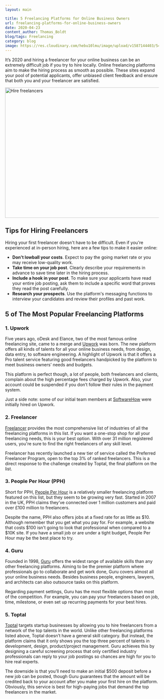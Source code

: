 ```yaml
---
layout: main

title: 5 Freelancing Platforms for Online Business Owners
url: freelancing-platforms-for-online-business-owners
date: 2020-04-23
content_author: Thomas_Boldt
blog/tags: Freelancing
category: blog
image: https://res.cloudinary.com/hebu10lmu/image/upload/v1587144403/54.80.5.68/woman-in-red-long-sleeve-shirt-wearing-eyeglasses-using-3791130.jpg
---
```



It’s 2020 and hiring a freelancer for your online business can be an extremely difficult job if you try to hire locally. Online freelancing platforms aim to make the hiring process as smooth as possible. These sites expand your pool of potential applicants, offer unbiased client feedback and ensure that both you and your freelancer are satisfied.

<img class="alignnone size-full wp-image-662" src="https://res.cloudinary.com/hebu10lmu/image/upload/v1587144403/54.80.5.68/woman-in-red-long-sleeve-shirt-wearing-eyeglasses-using-3791130.jpg" alt="Hire freelancers" width="640" height="426" />
<h2>Tips for Hiring Freelancers</h2>
Hiring your first freelancer doesn't have to be difficult. Even if you're experienced at in-person hiring, here are a few tips to make it easier online:
<ul>
 	<li><b>Don't lowball your costs</b>. Expect to pay the going market rate or you may receive low-quality work.</li>
 	<li><b>Take time on your job post</b>. Clearly describe your requirements in advance to save time later in the hiring process.</li>
 	<li><b>Include a hook in your post</b>. To make sure your applicants have read your entire job posting, ask them to include a specific word that proves they read the post carefully.</li>
 	<li><b>Research your prospects</b>. Use the platform's messaging functions to interview your candidates and review their profiles and past work.</li>
</ul>
<h2>5 of The Most Popular Freelancing Platforms</h2>
<h3>1. Upwork</h3>
Five years ago, oDesk and Elance, two of the most famous online freelancing site, came to a merge and <a href="https://www.upwork.com/">Upwork</a> was born. The new platform offers all kinds of talents for all your online business needs, from design, data entry, to software engineering. A highlight of Upwork is that it offers a Pro talent service featuring good freelancers handpicked by the platform to meet business owners’ needs and budgets.

This platform is perfect though, a lot of people, both freelancers and clients, complain about the high percentage fees charged by Upwork. Also, your account could be suspended if you don’t follow their rules in the payment system.

Just a side note: some of our initial team members at <a href="https://www.softwarehow.com/">SoftwareHow</a> were initially hired on Upwork.
<h3>2. Freelancer</h3>
<a href="https://www.freelancer.com/">Freelancer</a> provides the most comprehensive list of industries of all the freelancing platforms in this list. If you want a one-stop shop for all your freelancing needs, this is your best option. With over 31 million registered users, you're sure to find the right freelancers of any skill level.

Freelancer has recently launched a new tier of service called the Preferred Freelancer Program, open to the top 3% of ranked freelancers. This is a direct response to the challenge created by Toptal, the final platform on the list.
<h3>3. People Per Hour (PPH)</h3>
Short for PPH, <a href="https://www.peopleperhour.com/">People Per Hour</a> is a relatively smaller freelancing platform featured on this list, but they seem to be growing very fast. Started in 2007 in the UK, PPH claims they’ve connected over 1 million customers and paid over £100 million to freelancers.

Despite the name, PPH also offers jobs at a fixed rate for as little as $10. Although remember that you get what you pay for. For example, a website that costs $100 isn't going to look that professional when compared to a $10K site. If you have a small job or are under a tight budget, People Per Hour may be the best place to try.
<h3>4. Guru</h3>
Founded in 1998, <a href="https://www.guru.com/">Guru</a> offers the widest range of available skills than any other freelancing platforms. Aiming to be the premier platform where professionals go to collaborate and get work done, Guru covers almost all your online business needs. Besides business people, engineers, lawyers, and architects can also outsource tasks on this platform.

Regarding payment settings, Guru has the most flexible options than most of the competition. For example, you can pay your freelancers based on job, time, milestone, or even set up recurring payments for your best hires.
<h3>5. Toptal</h3>
<a href="https://www.toptal.com/">Toptal</a> targets startup businesses by allowing you to hire freelancers from a network of the top talents in the world. Unlike other freelancing platforms listed above, Toptal doesn’t have a general skill category. But instead, the platform claims that it only shows you the top three percent of talents in development, design, product/project management. Guru achieves this by designing a careful screening process that only certified industry professionals can reply to your job postings so chances are high for you to hire real experts.

The downside is that you’ll need to make an initial $500 deposit before a new job can be posted, though Guru guarantees that the amount will be credited back to your account after you make your first hire on the platform. Obviously, this service is best for high-paying jobs that demand the top freelancers in the market.
